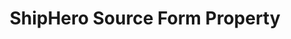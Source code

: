 ---
# -------------------------- #
#        CONTENT TYPE        #
# -------------------------- #

content-type: "api-form"
form-type: "source"
key: "source-form-properties-shiphero-object"


# -------------------------- #
#        OBJECT INFO         #
# -------------------------- #

title: "ShipHero Source Form Property"
api-type: "platform.shiphero"
display-name: "ShipHero"

source-type: "saas"
docs-name: "shiphero"

description: ""


# -------------------------- #
#      OBJECT ATTRIBUTES     #
# -------------------------- #

object-attributes:
  - name: "api_token"
    type: "string"
    required: true
    description: |
      A ShipHero API token, used to authenticate to ShipHero's API.

      **Note**: [In the ShipHero app](https://help.shiphero.com/article/32-where-can-i-get-my-api-credentials){:target="new"}, this is referred to as an **API Key**.
    value: "<API_TOKEN>"
---